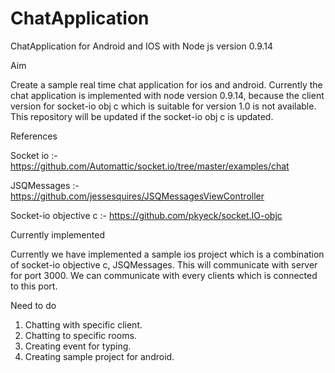 ChatApplication
===============

ChatApplication for Android and IOS with Node js  version 0.9.14


Aim 

Create a sample real time chat application for ios and android. Currently the chat application is implemented with node version 0.9.14, because the client version for socket-io obj c which is suitable for version 1.0 is not available. This repository will be updated if the socket-io obj c is updated. 


References

Socket io             :- https://github.com/Automattic/socket.io/tree/master/examples/chat

JSQMessages           :- https://github.com/jessesquires/JSQMessagesViewController

Socket-io objective c :- https://github.com/pkyeck/socket.IO-objc



Currently implemented 

Currently we have implemented a sample ios project which is a combination of socket-io objective c, JSQMessages. This will communicate with server for port 3000. We can communicate with every clients which is connected to this port.

Need to do 

1. Chatting with specific client.
2. Chatting to specific rooms.
3. Creating event for typing.
4. Creating sample project for android.
